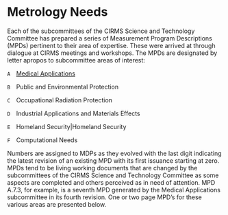 # Metrology Needs

Each of the subcommittees of the CIRMS Science and Technology Committee has
prepared a series of Measurement Program Descriptions (MPDs) pertinent to their
area of expertise. These were arrived at through dialogue at CIRMS meetings and
workshops. The MPDs are designated by letter apropos to subcommittee areas of
interest:

`A` [Medical Applications](metrology-needs/medical-applications.md)

`B` Public and Environmental Protection

`C` Occupational Radiation Protection

`D` Industrial Applications and Materials Effects

`E` Homeland Security|Homeland Security

`F` Computational Needs

Numbers are assigned to MDPs as they evolved with the last digit indicating the
latest revision of an existing MPD with its first issuance starting at zero.
MPDs tend to be living working documents that are changed by the subcommittees
of the CIRMS Science and Technology Committee as some aspects are completed and
others perceived as in need of attention. MPD A.7.3, for example, is a seventh
MPD generated by the Medical Applications subcommittee in its fourth revision.
One or two page MPD’s for these various areas are presented below.
